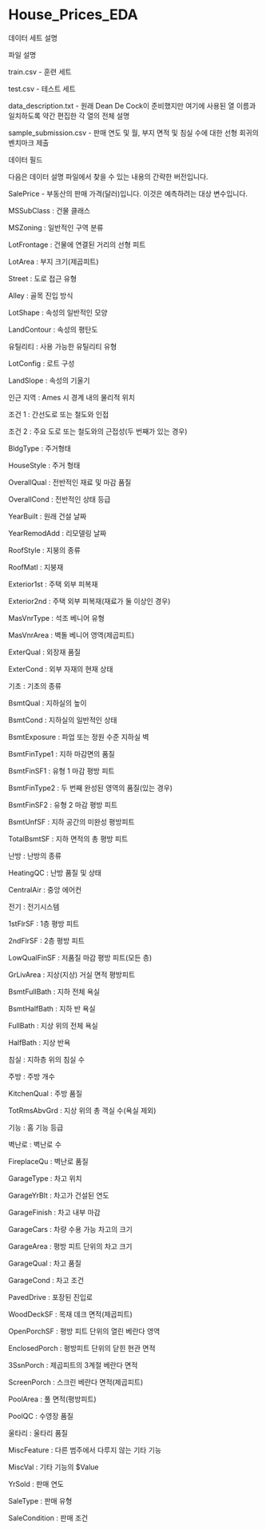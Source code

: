 # House_Prices_EDA

데이터 세트 설명

파일 설명

train.csv - 훈련 세트

test.csv - 테스트 세트

data_description.txt - 원래 Dean De Cock이 준비했지만 여기에 사용된 열 이름과 일치하도록 약간 편집한 각 열의 전체 설명

sample_submission.csv - 판매 연도 및 월, 부지 면적 및 침실 수에 대한 선형 회귀의 벤치마크 제출

데이터 필드

다음은 데이터 설명 파일에서 찾을 수 있는 내용의 간략한 버전입니다.

SalePrice - 부동산의 판매 가격(달러)입니다. 이것은 예측하려는 대상 변수입니다.

MSSubClass : 건물 클래스

MSZoning : 일반적인 구역 분류

LotFrontage : 건물에 연결된 거리의 선형 피트

LotArea : 부지 크기(제곱피트)

Street : 도로 접근 유형

Alley : 골목 진입 방식

LotShape : 속성의 일반적인 모양

LandContour : 속성의 평탄도

유틸리티 : 사용 가능한 유틸리티 유형

LotConfig : 로트 구성

LandSlope : 속성의 기울기

인근 지역 : Ames 시 경계 내의 물리적 위치

조건 1 : 간선도로 또는 철도와 인접

조건 2 : 주요 도로 또는 철도와의 근접성(두 번째가 있는 경우)

BldgType : 주거형태

HouseStyle : 주거 형태

OverallQual : 전반적인 재료 및 마감 품질

OverallCond : 전반적인 상태 등급

YearBuilt : 원래 건설 날짜

YearRemodAdd : 리모델링 날짜

RoofStyle : 지붕의 종류

RoofMatl : 지붕재

Exterior1st : 주택 외부 피복재

Exterior2nd : 주택 외부 피복재(재료가 둘 이상인 경우)

MasVnrType : 석조 베니어 유형

MasVnrArea : 벽돌 베니어 영역(제곱피트)

ExterQual : 외장재 품질

ExterCond : 외부 자재의 현재 상태

기초 : 기초의 종류

BsmtQual : 지하실의 높이

BsmtCond : 지하실의 일반적인 상태

BsmtExposure : 파업 또는 정원 수준 지하실 벽

BsmtFinType1 : 지하 마감면의 품질

BsmtFinSF1 : 유형 1 마감 평방 피트

BsmtFinType2 : 두 번째 완성된 영역의 품질(있는 경우)

BsmtFinSF2 : 유형 2 마감 평방 피트

BsmtUnfSF : 지하 공간의 미완성 평방피트

TotalBsmtSF : 지하 면적의 총 평방 피트

난방 : 난방의 종류

HeatingQC : 난방 품질 및 상태

CentralAir : 중앙 에어컨

전기 : 전기시스템

1stFlrSF : 1층 평방 피트

2ndFlrSF : 2층 평방 피트

LowQualFinSF : 저품질 마감 평방 피트(모든 층)

GrLivArea : 지상(지상) 거실 면적 평방피트

BsmtFullBath : 지하 전체 욕실

BsmtHalfBath : 지하 반 욕실

FullBath : 지상 위의 전체 욕실

HalfBath : 지상 반욕

침실 : 지하층 위의 침실 수

주방 : 주방 개수

KitchenQual : 주방 품질

TotRmsAbvGrd : 지상 위의 총 객실 수(욕실 제외)

기능 : 홈 기능 등급

벽난로 : 벽난로 수

FireplaceQu : 벽난로 품질

GarageType : 차고 위치

GarageYrBlt : 차고가 건설된 연도

GarageFinish : 차고 내부 마감

GarageCars : 차량 수용 가능 차고의 크기

GarageArea : 평방 피트 단위의 차고 크기

GarageQual : 차고 품질

GarageCond : 차고 조건

PavedDrive : 포장된 진입로

WoodDeckSF : 목재 데크 면적(제곱피트)

OpenPorchSF : 평방 피트 단위의 열린 베란다 영역

EnclosedPorch : 평방피트 단위의 닫힌 현관 면적

3SsnPorch : 제곱피트의 3계절 베란다 면적

ScreenPorch : 스크린 베란다 면적(제곱피트)

PoolArea : 풀 면적(평방피트)

PoolQC : 수영장 품질

울타리 : 울타리 품질

MiscFeature : 다른 범주에서 다루지 않는 기타 기능

MiscVal : 기타 기능의 $Value

YrSold : 판매 연도

SaleType : 판매 유형

SaleCondition : 판매 조건
